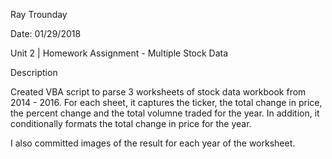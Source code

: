 Ray Trounday

Date: 01/29/2018

Unit 2 | Homework Assignment - Multiple Stock Data

Description

Created VBA script to parse 3 worksheets of stock data workbook from 2014 - 2016.  For each sheet, it captures the ticker, the total change in price, the percent change and the total volumne traded for the year.  In addition, it conditionally formats the total change in price for the year.

I also committed images of the result for each year of the worksheet.
